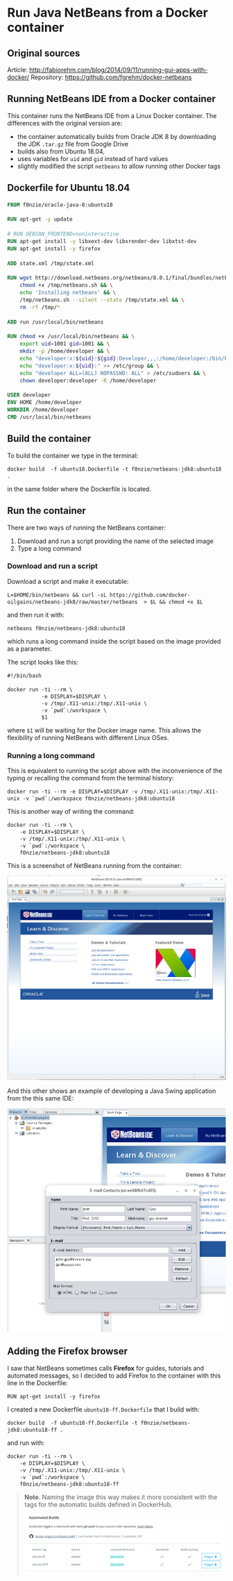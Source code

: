 # Run Java NetBeans from a Docker container




## Original sources
Article: http://fabiorehm.com/blog/2014/09/11/running-gui-apps-with-docker/
Repository: https://github.com/fgrehm/docker-netbeans

## Running NetBeans IDE from a Docker container

This container runs the NetBeans IDE from a Linux Docker container.
The differences with the original version are:

* the container automatically builds from Oracle JDK 8 by downloading the JDK `.tar.gz` file from Google Drive
* builds also from Ubuntu 18.04, 
* uses variables for `uid` and `gid` instead of hard values
* slightly modified the script `netbeans` to allow running other Docker tags



## Dockerfile for Ubuntu 18.04



```dockerfile
FROM f0nzie/oracle-java-8:ubuntu18

RUN apt-get -y update

# RUN DEBIAN_FRONTEND=noninteractive
RUN apt-get install -y libxext-dev libxrender-dev libxtst-dev
RUN apt-get install -y firefox

ADD state.xml /tmp/state.xml

RUN wget http://download.netbeans.org/netbeans/8.0.1/final/bundles/netbeans-8.0.1-javase-linux.sh -O /tmp/netbeans.sh -q && \
    chmod +x /tmp/netbeans.sh && \
    echo 'Installing netbeans' && \
    /tmp/netbeans.sh --silent --state /tmp/state.xml && \
    rm -rf /tmp/*

ADD run /usr/local/bin/netbeans

RUN chmod +x /usr/local/bin/netbeans && \
    export uid=1001 gid=1001 && \
    mkdir -p /home/developer && \
    echo "developer:x:${uid}:${gid}:Developer,,,:/home/developer:/bin/bash" >> /etc/passwd && \
    echo "developer:x:${uid}:" >> /etc/group && \
    echo "developer ALL=(ALL) NOPASSWD: ALL" > /etc/sudoers && \
    chown developer:developer -R /home/developer

USER developer
ENV HOME /home/developer
WORKDIR /home/developer
CMD /usr/local/bin/netbeans
```



## Build the container

To build the container we type in the terminal:

```
docker build  -f ubuntu18.Dockerfile -t f0nzie/netbeans-jdk8:ubuntu18 .
```

in the same folder where the Dockerfile is located.



## Run the container

There are two ways of running the NetBeans container:

1.  Download and run a script providing the name of the selected image
2.  Type a long command

### Download and run a script

Download a script and make it executable:

```
L=$HOME/bin/netbeans && curl -sL https://github.com/docker-oilgains/netbeans-jdk8/raw/master/netbeans  > $L && chmod +x $L
```

and then run it with:

```
netbeans f0nzie/netbeans-jdk8:ubuntu18
```

which runs a long command inside the script based on the image provided as a parameter.

The script looks like this:

```
#!/bin/bash

docker run -ti --rm \
           -e DISPLAY=$DISPLAY \
           -v /tmp/.X11-unix:/tmp/.X11-unix \
           -v `pwd`:/workspace \
           $1
```

where `$1`  will be waiting for the Docker image name. This allows the flexibility of running NetBeans with different Linux OSes.

### Running a long command

This is equivalent to running the script above with the inconvenience of the typing or recalling the command from the terminal history:

```
docker run -ti --rm -e DISPLAY=$DISPLAY -v /tmp/.X11-unix:/tmp/.X11-unix -v `pwd`:/workspace f0nzie/netbeans-jdk8:ubuntu18
```

This is another way of writing the command:

```
docker run -ti --rm \
	-e DISPLAY=$DISPLAY \
	-v /tmp/.X11-unix:/tmp/.X11-unix \
	-v `pwd`:/workspace \
	f0nzie/netbeans-jdk8:ubuntu18
```

This is a screenshot of NetBeans running from the container:

![image-20200328011543832](assets/README/image-20200328011543832.png)



And this other shows an example of developing a Java Swing application from the this same IDE:

![image-20200328011718578](assets/README/image-20200328011718578.png)



## Adding the Firefox browser

I saw that NetBeans sometimes calls **Firefox** for guides, tutorials and automated messages, so I decided to add Firefox to the container with this line in the Dockerfile:

```
RUN apt-get install -y firefox
```

I created a new Dockerfile `ubuntu18-ff.Dockerfile` that I build with:

```
docker build  -f ubuntu18-ff.Dockerfile -t f0nzie/netbeans-jdk8:ubuntu18-ff .
```

and run with:

```
docker run -ti --rm \
	-e DISPLAY=$DISPLAY \
	-v /tmp/.X11-unix:/tmp/.X11-unix \
	-v `pwd`:/workspace \
	f0nzie/netbeans-jdk8:ubuntu18-ff
```

>   **Note**. Naming the image this way makes it more consistent with the tags for the automatic builds defined in DockerHub.
>
>   ![image-20200328155731626](assets/README/image-20200328155731626.png)


